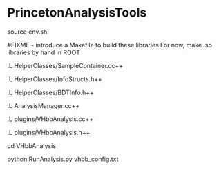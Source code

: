PrincetonAnalysisTools
======================

source env.sh


#FIXME - introduce a Makefile to build these libraries
For now, make .so libraries by hand in ROOT

.L HelperClasses/SampleContainer.cc++

.L HelperClasses/InfoStructs.h++

.L HelperClasses/BDTInfo.h++


.L AnalysisManager.cc++

.L plugins/VHbbAnalysis.cc++

.L plugins/VHbbAnalysis.h++


cd VHbbAnalysis

python RunAnalysis.py vhbb_config.txt
